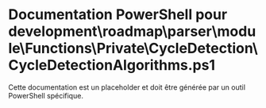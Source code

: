 # Documentation PowerShell pour development\roadmap\parser\module\Functions\Private\CycleDetection\CycleDetectionAlgorithms.ps1

Cette documentation est un placeholder et doit être générée par un outil PowerShell spécifique.
